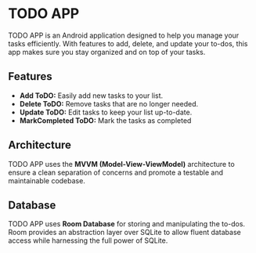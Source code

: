 <!DOCTYPE html>
<html lang="en">
<head>
    <meta charset="UTF-8">
    <meta name="viewport" content="width=device-width, initial-scale=1.0"
</head>
<body>
    <h1>TODO APP</h1>
    <p>TODO APP is an Android application designed to help you manage your tasks efficiently. With features to add, delete, and update your to-dos, this app makes sure you stay organized and on top of your tasks.</p>
    <h2>Features</h2>
    <ul>
        <li><strong>Add ToDO:</strong> Easily add new tasks to your list.</li>
        <li><strong>Delete ToDO:</strong> Remove tasks that are no longer needed.</li>
        <li><strong>Update ToDO:</strong> Edit tasks to keep your list up-to-date.</li>
         <li><strong>MarkCompleted ToDO:</strong> Mark the tasks as completed</li>
    </ul>
    <h2>Architecture</h2>
    <p>TODO APP uses the <strong>MVVM (Model-View-ViewModel)</strong> architecture to ensure a clean separation of concerns and promote a testable and maintainable codebase.</p>
    <h2>Database</h2>
    <p>TODO APP uses <strong>Room Database</strong> for storing and manipulating the to-dos. Room provides an abstraction layer over SQLite to allow fluent database access while harnessing the full power of SQLite.</p>
</body>
</html>
